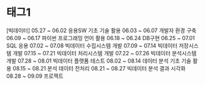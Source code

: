# 태그1

[빅데이터]
05.27 ~ 06.02   응용SW 기초 기술 활용
06.03 ~ 06.07   개발자 환경 구축
06.09 ~ 06.17   파이썬 프로그래밍 언어 활용
06.18 ~ 06.24   DB구현
06.25 ~ 07.01   SQL 응용
07.02 ~ 07.08   빅데이터 수집시스템 개발
07.09 ~ 07.14   빅데이터 저장시스템 개발
07.15 ~ 07.21   빅데이터 처리시스템 개발
07.22 ~ 07.26   빅데이터 분석시스템 개발
07.28 ~ 08.01   빅데이터 플랫폼 테스트
08.02 ~ 08.14   데이터 분석 기초 기술 활용
08.15 ~ 08.21   분석 데이터 전처리
08.21 ~ 08.27   빅데이터 분석 결과 시각화
08.28 ~ 09.09   프로젝트